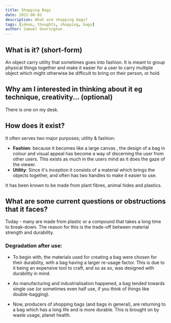 ```yaml
---
title: Shopping Bags
date: 2022-06-02
description: What are shopping bags?
tags: [ideas, thoughts, shopping, bags]
author: Samuel Overington
---
```


## What is it? (short-form)

An object carry utility that sometimes goes into fashion. It is meant to group
physical things together and make it easier for a user to carry multiple object
which might otherwise be difficult to bring on their person, or hold.

## Why am I interested in thinking about it eg technique, creativity... (optional)

There is one on my desk.

## How does it exist?

It often serves two major purposes; utility & fashion:

  - **Fashion**: because it becomes like a large canvas , the design of a bag
  in colour and visual appeal has become a way of discerning the user from
  other users. This exists as much in the users mind as it does the gaze of the
  viewer.
  - **Utility**: Since it's inception it consists of a material which brings
  the objects together, and often has two handles to make it easier to use.

It has been known to be made from plant fibres, animal hides and plastics.
 

## What are some current questions or obstructions that it faces?

Today - many are made from plastic or a compound that takes a long time to
break-down. The reason for this is the trade-off between material strength and
durability. 

### Degradation after use:

 - To begin with, the materials used for creating a bag were chosen for their
 durability, with a bag having a larger re-usage factor. This is due to it
 being an expensive tool to craft, and so as so, was designed with durability
 in mind.

 - As manufacturing and industrialisation happened, a bag tended towards single
 use (or sometimes even half use, if you think of things like double-bagging).
 
 - Now, producers of shopping bags (and bags in general), are returning to
 a bag which has a long life and is more durable. This is brought on by waste
 usage, planet health.
